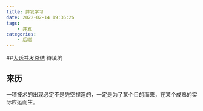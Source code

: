 ```yaml
---
title: 并发学习
date: 2022-02-14 19:36:26
tags: 
    - 并发
categories:
	- 后端
---
```

##[大话并发总结](https://leetcode-cn.com/leetbook/detail/concurrency/)
待填坑

<!-- more -->

## 来历
一项技术的出现必定不是凭空捏造的，一定是为了某个目的而来，在某个成熟的实际应运而生。
